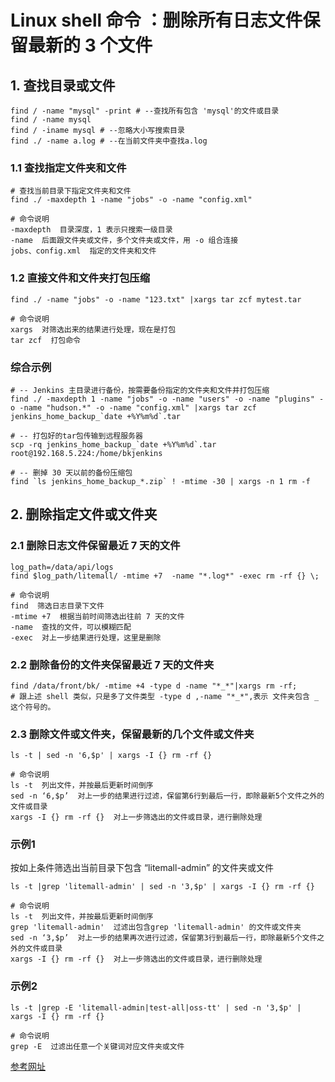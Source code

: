 # Linux shell 命令 ：删除所有日志文件保留最新的 3 个文件

## 1. 查找目录或文件
```
find / -name "mysql" -print # --查找所有包含 'mysql'的文件或目录
find / -name mysql
find / -iname mysql # --忽略大小写搜索目录
find ./ -name a.log # --在当前文件夹中查找a.log
```

### 1.1 查找指定文件夹和文件
```
# 查找当前目录下指定文件夹和文件
find ./ -maxdepth 1 -name "jobs" -o -name "config.xml" 

# 命令说明
-maxdepth  目录深度，1 表示只搜索一级目录
-name  后面跟文件夹或文件，多个文件夹或文件，用 -o 组合连接
jobs、config.xml  指定的文件夹和文件
```

### 1.2 直接文件和文件夹打包压缩
```
find ./ -name "jobs" -o -name "123.txt" |xargs tar zcf mytest.tar 

# 命令说明
xargs  对筛选出来的结果进行处理，现在是打包
tar zcf  打包命令
```

### 综合示例
```
# -- Jenkins 主目录进行备份，按需要备份指定的文件夹和文件并打包压缩
find ./ -maxdepth 1 -name "jobs" -o -name "users" -o -name "plugins" -o -name "hudson.*" -o -name "config.xml" |xargs tar zcf jenkins_home_backup_`date +%Y%m%d`.tar

# -- 打包好的tar包传输到远程服务器
scp -rq jenkins_home_backup_`date +%Y%m%d`.tar root@192.168.5.224:/home/bkjenkins 

# -- 删掉 30 天以前的备份压缩包
find `ls jenkins_home_backup_*.zip` ! -mtime -30 | xargs -n 1 rm -f
```

## 2. 删除指定文件或文件夹

### 2.1 删除日志文件保留最近 7 天的文件
```
log_path=/data/api/logs
find $log_path/litemall/ -mtime +7  -name "*.log*" -exec rm -rf {} \;

# 命令说明
find  筛选日志目录下文件
-mtime +7  根据当前时间筛选出往前 7 天的文件
-name  查找的文件，可以模糊匹配
-exec  对上一步结果进行处理，这里是删除
```

### 2.2 删除备份的文件夹保留最近 7 天的文件夹
```
find /data/front/bk/ -mtime +4 -type d -name "*_*"|xargs rm -rf;
# 跟上述 shell 类似，只是多了文件类型 -type d ,-name "*_*",表示 文件夹包含 _ 这个符号的。
```

### 2.3 删除文件或文件夹，保留最新的几个文件或文件夹
```
ls -t | sed -n '6,$p' | xargs -I {} rm -rf {}

# 命令说明
ls -t  列出文件，并按最后更新时间倒序
sed -n ‘6,$p’  对上一步的结果进行过滤，保留第6行到最后一行，即除最新5个文件之外的文件或目录
xargs -I {} rm -rf {}  对上一步筛选出的文件或目录，进行删除处理
```

### 示例1
按如上条件筛选出当前目录下包含 “litemall-admin” 的文件夹或文件
```
ls -t |grep 'litemall-admin' | sed -n '3,$p' | xargs -I {} rm -rf {}

# 命令说明
ls -t  列出文件，并按最后更新时间倒序
grep 'litemall-admin'  过滤出包含grep 'litemall-admin' 的文件或文件夹
sed -n ‘3,$p’  对上一步的结果再次进行过滤，保留第3行到最后一行，即除最新5个文件之外的文件或目录
xargs -I {} rm -rf {}  对上一步筛选出的文件或目录，进行删除处理
```

### 示例2
```
ls -t |grep -E 'litemall-admin|test-all|oss-tt' | sed -n '3,$p' | xargs -I {} rm -rf {}

# 命令说明
grep -E  过滤出任意一个关键词对应文件夹或文件
```

[参考网址](https://blog.51cto.com/u_15061607/4972416)